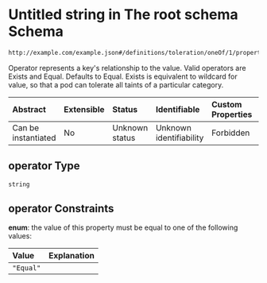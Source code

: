 # Untitled string in The root schema Schema

```txt
http://example.com/example.json#/definitions/toleration/oneOf/1/properties/operator
```

Operator represents a key's relationship to the value. Valid operators are Exists and Equal. Defaults to Equal. Exists is equivalent to wildcard for value, so that a pod can tolerate all taints of a particular category.

| Abstract            | Extensible | Status         | Identifiable            | Custom Properties | Additional Properties | Access Restrictions | Defined In                                                        |
| :------------------ | :--------- | :------------- | :---------------------- | :---------------- | :-------------------- | :------------------ | :---------------------------------------------------------------- |
| Can be instantiated | No         | Unknown status | Unknown identifiability | Forbidden         | Allowed               | none                | [values.schema.json\*](values.schema.json "open original schema") |

## operator Type

`string`

## operator Constraints

**enum**: the value of this property must be equal to one of the following values:

| Value     | Explanation |
| :-------- | :---------- |
| `"Equal"` |             |
